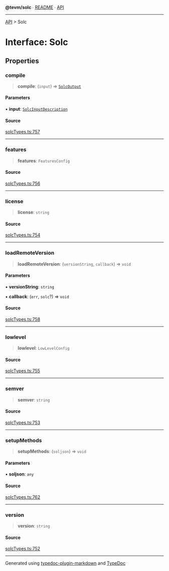**@tevm/solc** ∙ [README](../README.md) ∙ [API](../API.md)

***

[API](../API.md) > Solc

# Interface: Solc

## Properties

### compile

> **compile**: (`input`) => [`SolcOutput`](../type-aliases/SolcOutput.md)

#### Parameters

▪ **input**: [`SolcInputDescription`](../type-aliases/SolcInputDescription.md)

#### Source

[solcTypes.ts:757](https://github.com/evmts/tevm-monorepo/blob/main/bundler/solc/src/solcTypes.ts#L757)

***

### features

> **features**: `FeaturesConfig`

#### Source

[solcTypes.ts:756](https://github.com/evmts/tevm-monorepo/blob/main/bundler/solc/src/solcTypes.ts#L756)

***

### license

> **license**: `string`

#### Source

[solcTypes.ts:754](https://github.com/evmts/tevm-monorepo/blob/main/bundler/solc/src/solcTypes.ts#L754)

***

### loadRemoteVersion

> **loadRemoteVersion**: (`versionString`, `callback`) => `void`

#### Parameters

▪ **versionString**: `string`

▪ **callback**: (`err`, `solc`?) => `void`

#### Source

[solcTypes.ts:758](https://github.com/evmts/tevm-monorepo/blob/main/bundler/solc/src/solcTypes.ts#L758)

***

### lowlevel

> **lowlevel**: `LowLevelConfig`

#### Source

[solcTypes.ts:755](https://github.com/evmts/tevm-monorepo/blob/main/bundler/solc/src/solcTypes.ts#L755)

***

### semver

> **semver**: `string`

#### Source

[solcTypes.ts:753](https://github.com/evmts/tevm-monorepo/blob/main/bundler/solc/src/solcTypes.ts#L753)

***

### setupMethods

> **setupMethods**: (`soljson`) => `void`

#### Parameters

▪ **soljson**: `any`

#### Source

[solcTypes.ts:762](https://github.com/evmts/tevm-monorepo/blob/main/bundler/solc/src/solcTypes.ts#L762)

***

### version

> **version**: `string`

#### Source

[solcTypes.ts:752](https://github.com/evmts/tevm-monorepo/blob/main/bundler/solc/src/solcTypes.ts#L752)

***
Generated using [typedoc-plugin-markdown](https://www.npmjs.com/package/typedoc-plugin-markdown) and [TypeDoc](https://typedoc.org/)
